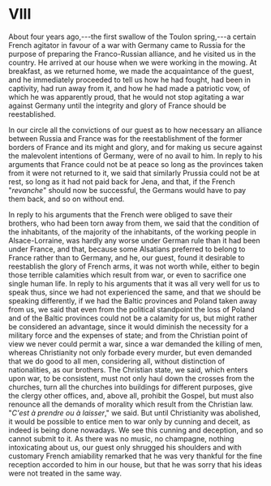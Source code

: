 # VIII

About four years ago,---the first swallow of the Toulon spring,---a certain French agitator in favour of a war with Germany came to Russia for the purpose of preparing the Franco-Russian alliance, and he visited us in the country. He arrived at our house when we were working in the mowing. At breakfast, as we returned home, we made the acquaintance of the guest, and he immediately proceeded to tell us how he had fought, had been in captivity, had run away from it, and how he had made a patriotic vow, of which he was apparently proud, that he would not stop agitating a war against Germany until the integrity and glory of France should be reestablished.

In our circle all the convictions of our guest as to how necessary an alliance between Russia and France was for the reestablishment of the former borders of France and its might and glory, and for making us secure against the malevolent intentions of Germany, were of no avail to him. In reply to his arguments that France could not be at peace so long as the provinces taken from it were not returned to it, we said that similarly Prussia could not be at rest, so long as it had not paid back for Jena, and that, if the French "*revanche*" should now be successful, the Germans would have to pay them back, and so on without end.

In reply to his arguments that the French were obliged to save their brothers, who had been torn away from them, we said that the condition of the inhabitants, of the majority of the inhabitants, of the working people in Alsace-Lorraine, was hardly any worse under German rule than it had been under France, and that, because some Alsatians preferred to belong to France rather than to Germany, and he, our guest, found it desirable to reestablish the glory of French arms, it was not worth while, either to begin those terrible calamities which result from war, or even to sacrifice one single human life. In reply to his arguments that it was all very well for us to speak thus, since we had not experienced the same, and that we should be speaking differently, if we had the Baltic provinces and Poland taken away from us, we said that even from the political standpoint the loss of Poland and of the Baltic provinces could not be a calamity for us, but might rather be considered an advantage, since it would diminish the necessity for a military force and the expenses of state; and from the Christian point of view we never could permit a war, since a war demanded the killing of men, whereas Christianity not only forbade every murder, but even demanded that we do good to all men, considering all, without distinction of nationalities, as our brothers. The Christian state, we said, which enters upon war, to be consistent, must not only haul down the crosses from the churches, turn all the churches into buildings for different purposes, give the clergy other offices, and, above all, prohibit the Gospel, but must also renounce all the demands of morality which result from the Christian law. "*C'est à prendre ou à laisser*," we said. But until Christianity was abolished, it would be possible to entice men to war only by cunning and deceit, as indeed is being done nowadays. We see this cunning and deception, and so cannot submit to it. As there was no music, no champagne, nothing intoxicating about us, our guest only shrugged his shoulders and with customary French amiability remarked that he was very thankful for the fine reception accorded to him in our house, but that he was sorry that his ideas were not treated in the same way.
